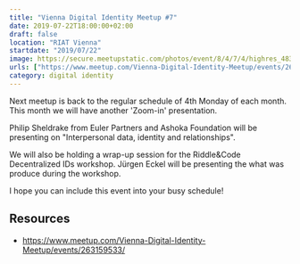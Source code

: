 ```yaml
---
title: "Vienna Digital Identity Meetup #7"
date: 2019-07-22T18:00:00+02:00
draft: false
location: "RIAT Vienna"
startdate: "2019/07/22"
image: https://secure.meetupstatic.com/photos/event/8/4/7/4/highres_483153908.jpeg
urls: ["https://www.meetup.com/Vienna-Digital-Identity-Meetup/events/263159533/"]
category: digital identity
---
```


Next meetup is back to the regular schedule of 4th Monday of each month. This month we will have another 'Zoom-in' presentation.

Philip Sheldrake from Euler Partners and Ashoka Foundation will be presenting on "Interpersonal data, identity and relationships".

We will also be holding a wrap-up session for the Riddle&Code Decentralized IDs workshop. Jürgen Eckel will be presenting the what was produce during the workshop.

I hope you can include this event into your busy schedule!

## Resources
* https://www.meetup.com/Vienna-Digital-Identity-Meetup/events/263159533/
